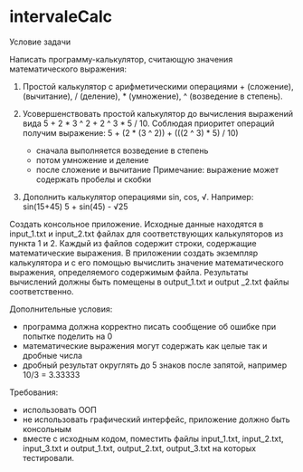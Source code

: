 # intervaleCalc

Условие задачи

Написать программу-калькулятор, считающую значения математического выражения:

1. Простой калькулятор с арифметическими операциями + (сложение), (вычитание), / (деление), * (умножение), ^ (возведение в степень).
  
2. Усовершенствовать простой калькулятор до вычисления выражений вида 5 + 2 * 3 ^ 2 + 2 ^ 3 * 5 / 10. Соблюдая приоритет операций получим выражение: 5 + (2 * (3 ^ 2)) + (((2 ^ 3) * 5) / 10)
    * сначала выполняется возведение в степень
    * потом умножение и деление
    * после сложение и вычитание
    Примечание: выражение может содержать пробелы и скобки
    
3. Дополнить калькулятор операциями sin, cos, √. Например:
  sin(15+45)
  5 + sin(45) - √25
  
  Создать консольное приложение. Исходные данные находятся в
input_1.txt и input_2.txt файлах для соответствующих калькуляторов из
пункта 1 и 2. Каждый из файлов содержит строки, содержащие
математические выражения.
  В приложении создать экземпляр калькулятора и с его помощью
вычислить значение математического выражения, определяемого
содержимым файла. Результаты вычислений должны быть помещены в
output_1.txt и output _2.txt файлы соответственно.


  Дополнительные условия:
  * программа должна корректно писать сообщение об ошибке
при попытке поделить на 0
  * математические выражения могут содержать как целые так и
дробные числа
  * дробный результат округлять до 5 знаков после запятой,
например 10/3 = 3.33333


Требования:
  * использовать ООП
  * не использовать графический интерфейс, приложение должно
быть консольным
  * вместе с исходным кодом, поместить файлы input_1.txt,
input_2.txt, input_3.txt и output_1.txt, output_2.txt, output_3.txt на которых тестировали.
